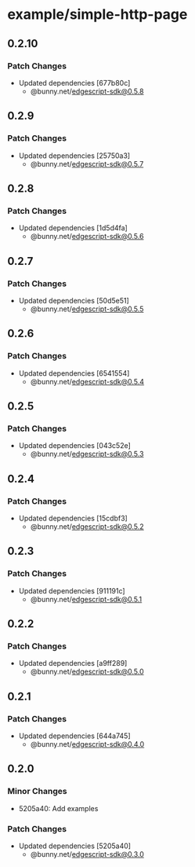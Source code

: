 # example/simple-http-page

## 0.2.10

### Patch Changes

- Updated dependencies [677b80c]
  - @bunny.net/edgescript-sdk@0.5.8

## 0.2.9

### Patch Changes

- Updated dependencies [25750a3]
  - @bunny.net/edgescript-sdk@0.5.7

## 0.2.8

### Patch Changes

- Updated dependencies [1d5d4fa]
  - @bunny.net/edgescript-sdk@0.5.6

## 0.2.7

### Patch Changes

- Updated dependencies [50d5e51]
  - @bunny.net/edgescript-sdk@0.5.5

## 0.2.6

### Patch Changes

- Updated dependencies [6541554]
  - @bunny.net/edgescript-sdk@0.5.4

## 0.2.5

### Patch Changes

- Updated dependencies [043c52e]
  - @bunny.net/edgescript-sdk@0.5.3

## 0.2.4

### Patch Changes

- Updated dependencies [15cdbf3]
  - @bunny.net/edgescript-sdk@0.5.2

## 0.2.3

### Patch Changes

- Updated dependencies [911191c]
  - @bunny.net/edgescript-sdk@0.5.1

## 0.2.2

### Patch Changes

- Updated dependencies [a9ff289]
  - @bunny.net/edgescript-sdk@0.5.0

## 0.2.1

### Patch Changes

- Updated dependencies [644a745]
  - @bunny.net/edgescript-sdk@0.4.0

## 0.2.0

### Minor Changes

- 5205a40: Add examples

### Patch Changes

- Updated dependencies [5205a40]
  - @bunny.net/edgescript-sdk@0.3.0
